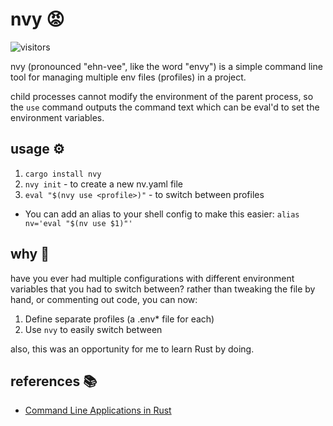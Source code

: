 # nvy 😡

![visitors](https://img.shields.io/endpoint?url=https://vu-mi.com/api/v1/views?id=jcserv/nv)

nvy (pronounced "ehn-vee", like the word "envy") is a simple command line tool for managing multiple env files (profiles) in a project.

child processes cannot modify the environment of the parent process, so the `use` command outputs the command text which can be eval'd to set the environment variables.

## usage ⚙️ 

1. `cargo install nvy`
2. `nvy init` - to create a new nv.yaml file
3. `eval "$(nvy use <profile>)"` - to switch between profiles
- You can add an alias to your shell config to make this easier: `alias nv='eval "$(nv use $1)"'` 

## why 🤔

have you ever had multiple configurations with different environment variables that you had to switch between?
rather than tweaking the file by hand, or commenting out code, you can now: 
1. Define separate profiles (a .env* file for each)
2. Use `nvy` to easily switch between

also, this was an opportunity for me to learn Rust by doing.

## references 📚
- [Command Line Applications in Rust](https://rust-cli.github.io/book/index.html)